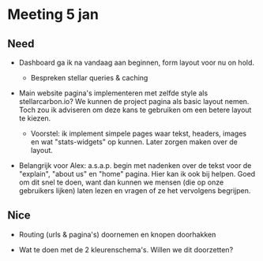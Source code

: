 # Meeting 5 jan

## Need

- Dashboard ga ik na vandaag aan beginnen, form layout voor nu on hold.

  - Bespreken stellar queries & caching

- Main website pagina's implementeren met zelfde style als stellarcarbon.io? We kunnen de project pagina als basic layout nemen. Toch zou ik adviseren om deze kans te gebruiken om een betere layout te kiezen.

  - Voorstel: ik implement simpele pages waar tekst, headers, images en wat "stats-widgets" op kunnen. Later zorgen maken over de layout.

- Belangrijk voor Alex: a.s.a.p. begin met nadenken over de tekst voor de "explain", "about us" en "home" pagina. Hier kan ik ook bij helpen. Goed om dit snel te doen, want dan kunnen we mensen (die op onze gebruikers lijken) laten lezen en vragen of ze het vervolgens begrijpen.

## Nice

- Routing (urls & pagina's) doornemen en knopen doorhakken

- Wat te doen met de 2 kleurenschema's. Willen we dit doorzetten?
